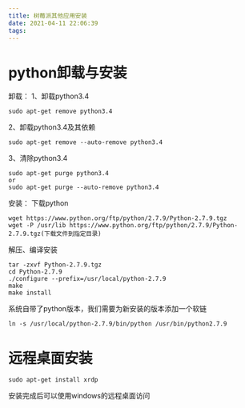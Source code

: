 ```yaml
---
title: 树莓派其他应用安装
date: 2021-04-11 22:06:39
tags:
---
```


# python卸载与安装

卸载：
1、卸载python3.4
```
sudo apt-get remove python3.4
```

2、卸载python3.4及其依赖
```
sudo apt-get remove --auto-remove python3.4
```

3、清除python3.4

```
sudo apt-get purge python3.4
or
sudo apt-get purge --auto-remove python3.4
```

安装：
下载python
```
wget https://www.python.org/ftp/python/2.7.9/Python-2.7.9.tgz
wget -P /usr/lib https://www.python.org/ftp/python/2.7.9/Python-2.7.9.tgz(下载文件到指定目录)
```
解压、编译安装
```
tar -zxvf Python-2.7.9.tgz
cd Python-2.7.9
./configure --prefix=/usr/local/python-2.7.9
make
make install
```
系统自带了python版本，我们需要为新安装的版本添加一个软链
```
ln -s /usr/local/python-2.7.9/bin/python /usr/bin/python2.7.9
```

# 远程桌面安装

```
sudo apt-get install xrdp
```

安装完成后可以使用windows的远程桌面访问
